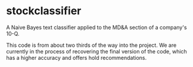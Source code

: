 stockclassifier
===============

A Naive Bayes text classifier applied to the MD&amp;A section of a company's 10-Q.

This code is from about two thirds of the way into the project. We are currently in the process of recovering the final version of the code, which has a higher accuracy and offers hold recommendations.

